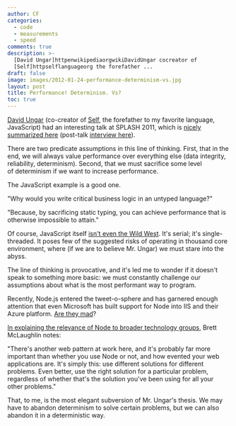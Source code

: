 ```yaml
---
author: CF
categories:
  - code
  - measurements
  - speed
comments: true
description: >-
  [David Ungar]httpenwikipediaorgwikiDavidUngar cocreator of
  [Self]httpselflanguageorg the forefather ...
draft: false
image: images/2012-01-24-performance-determinism-vs.jpg
layout: post
title: Performance! Determinism. Vs?
toc: true
---
```

    
[David Ungar](http://en.wikipedia.org/wiki/David_Ungar) (co-creator of [Self](http://selflanguage.org/), the forefather to my favorite language, JavaScript) had an interesting talk at SPLASH 2011, which is [nicely summarized here](http://my-inner-voice.blogspot.com/2012/01/many-core-processors-everything-you.html) (post-talk [interview here](http://channel9.msdn.com/Blogs/Charles/SPLASH-2011-David-Ungar-Self-ManyCore-and-Embracing-Non-Determinism)).    
    
There are two predicate assumptions in this line of thinking. First, that in the end, we will always value performance over everything else (data integrity, reliability, determinism). Second, that we must sacrifice some level of determinism if we want to increase performance.    
    
The JavaScript example is a good one.    
    
"Why would you write critical business logic in an untyped language?"    
    
"Because, by sacrificing static typing, you can achieve performance that is otherwise impossible to attain."    
    
Of course, JavaScript itself [isn't even the Wild West](http://hacks.mozilla.org/2012/01/javascript-on-the-server-growing-the-node-js-community/). It's serial; it's single-threaded. It poses few of the suggested risks of operating in thousand core environment, where (if we are to believe Mr. Ungar) we must stare into the abyss.    
    
The line of thinking is provocative, and it's led me to wonder if it doesn't speak to something more basic: we must constantly challenge our assumptions about what is the most performant way to program.    
    
Recently, Node.js entered the tweet-o-sphere and has garnered enough attention that even Microsoft has built support for Node into IIS and their Azure platform. [Are they mad](http://www.hanselman.com/blog/InstallingAndRunningNodejsApplicationsWithinIISOnWindowsAreYouMad.aspx)?    
    
[In explaining the relevance of Node to broader technology groups](http://radar.oreilly.com/2011/07/what-is-node.html), Brett McLaughlin notes:    
    
"There's another web pattern at work here, and it's probably far more important than whether you use Node or not, and how evented your web applications are. It's simply this: use different solutions for different problems. Even better, use the right solution for a particular problem, regardless of whether that's the solution you've been using for all your other problems."    
    
That, to me, is the most elegant subversion of Mr. Ungar's thesis. We may have to abandon determinism to solve certain problems, but we can also abandon it in a deterministic way.    
